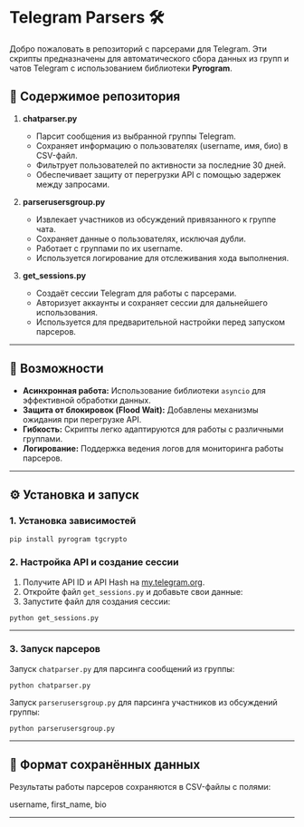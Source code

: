 # Telegram Parsers 🛠️

Добро пожаловать в репозиторий с парсерами для Telegram. Эти скрипты предназначены для автоматического сбора данных из групп и чатов Telegram с использованием библиотеки **Pyrogram**.

## 📂 Содержимое репозитория

1. **chatparser.py**  
   - Парсит сообщения из выбранной группы Telegram.  
   - Сохраняет информацию о пользователях (username, имя, био) в CSV-файл.  
   - Фильтрует пользователей по активности за последние 30 дней.  
   - Обеспечивает защиту от перегрузки API с помощью задержек между запросами.  
   
2. **parserusersgroup.py**  
   - Извлекает участников из обсуждений привязанного к группе чата.  
   - Сохраняет данные о пользователях, исключая дубли.  
   - Работает с группами по их username.  
   - Используется логирование для отслеживания хода выполнения.  

3. **get_sessions.py**  
   - Создаёт сессии Telegram для работы с парсерами.  
   - Авторизует аккаунты и сохраняет сессии для дальнейшего использования.  
   - Используется для предварительной настройки перед запуском парсеров.  

---

## 🚀 Возможности

- **Асинхронная работа:** Использование библиотеки `asyncio` для эффективной обработки данных.  
- **Защита от блокировок (Flood Wait):** Добавлены механизмы ожидания при перегрузке API.  
- **Гибкость:** Скрипты легко адаптируются для работы с различными группами.  
- **Логирование:** Поддержка ведения логов для мониторинга работы парсеров.  

---

## ⚙️ Установка и запуск

### 1. Установка зависимостей

```
pip install pyrogram tgcrypto
```

### 2. Настройка API и создание сессии

1. Получите API ID и API Hash на [my.telegram.org](https://my.telegram.org).  
2. Откройте файл `get_sessions.py` и добавьте свои данные:
3. Запустите файл для создания сессии:

```
python get_sessions.py
```

---

### 3. Запуск парсеров

Запуск `chatparser.py` для парсинга сообщений из группы:

```
python chatparser.py
```

Запуск `parserusersgroup.py` для парсинга участников из обсуждений группы:

```
python parserusersgroup.py
```

---

## 📄 Формат сохранённых данных

Результаты работы парсеров сохраняются в CSV-файлы с полями:

username, first_name, bio


---
